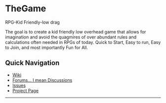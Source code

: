 # TheGame
RPG-Kid Friendly-low drag

The goal is to create a kid friendly low overhead game that allows for imagination and avoid the quagmires of over abundant rules and calculations often needed in RPGs of today.  Quick to Start, Easy to run, Easy to Join, and most importantly Fun for All.


## Quick Navigation

+ [Wiki](https://github.com/GarbageBug/TheGame/wiki)
+ [Forums... I mean Discussions](https://github.com/GarbageBug/TheGame/discussions)
+ [Issues](https://github.com/GarbageBug/TheGame/issues)
+ [Project Page](https://github.com/GarbageBug/TheGame/projects)


---
